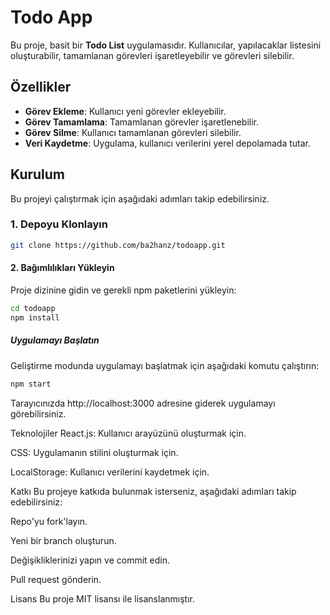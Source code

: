 # Todo App

Bu proje, basit bir **Todo List** uygulamasıdır. Kullanıcılar, yapılacaklar listesini oluşturabilir, tamamlanan görevleri işaretleyebilir ve görevleri silebilir.

## Özellikler

- **Görev Ekleme**: Kullanıcı yeni görevler ekleyebilir.
- **Görev Tamamlama**: Tamamlanan görevler işaretlenebilir.
- **Görev Silme**: Kullanıcı tamamlanan görevleri silebilir.
- **Veri Kaydetme**: Uygulama, kullanıcı verilerini yerel depolamada tutar.
  
## Kurulum

Bu projeyi çalıştırmak için aşağıdaki adımları takip edebilirsiniz.

### 1. Depoyu Klonlayın

```bash
git clone https://github.com/ba2hanz/todoapp.git
```

#### 2. Bağımlılıkları Yükleyin
Proje dizinine gidin ve gerekli npm paketlerini yükleyin:

```bash
cd todoapp
npm install
```
##### Uygulamayı Başlatın
Geliştirme modunda uygulamayı başlatmak için aşağıdaki komutu çalıştırın:
```bash
npm start
```
Tarayıcınızda http://localhost:3000 adresine giderek uygulamayı görebilirsiniz.

Teknolojiler
React.js: Kullanıcı arayüzünü oluşturmak için.

CSS: Uygulamanın stilini oluşturmak için.

LocalStorage: Kullanıcı verilerini kaydetmek için.

Katkı
Bu projeye katkıda bulunmak isterseniz, aşağıdaki adımları takip edebilirsiniz:

Repo'yu fork'layın.

Yeni bir branch oluşturun.

Değişikliklerinizi yapın ve commit edin.

Pull request gönderin.

Lisans
Bu proje MIT lisansı ile lisanslanmıştır.
